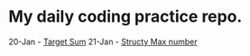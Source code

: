 # My daily coding practice repo.

20-Jan - [Target Sum](./20_Jan_Target_sum.js)
21-Jan - [Structy Max number](structy/003_max_number.js)